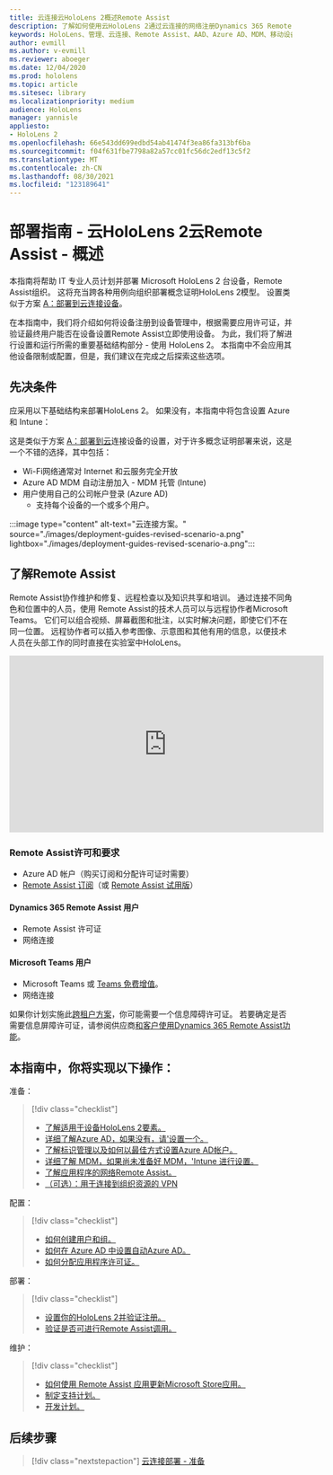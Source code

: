 ```yaml
---
title: 云连接云HoloLens 2概述Remote Assist
description: 了解如何使用云HoloLens 2通过云连接的网络注册Dynamics 365 Remote Assist。
keywords: HoloLens、管理、云连接、Remote Assist、AAD、Azure AD、MDM、移动设备管理
author: evmill
ms.author: v-evmill
ms.reviewer: aboeger
ms.date: 12/04/2020
ms.prod: hololens
ms.topic: article
ms.sitesec: library
ms.localizationpriority: medium
audience: HoloLens
manager: yannisle
appliesto:
- HoloLens 2
ms.openlocfilehash: 66e543dd699edbd54ab41474f3ea86fa313bf6ba
ms.sourcegitcommit: f04f631fbe7798a82a57cc01fc56dc2edf13c5f2
ms.translationtype: MT
ms.contentlocale: zh-CN
ms.lasthandoff: 08/30/2021
ms.locfileid: "123189641"
---
```

# <a name="deployment-guide--cloud-connected-hololens-2-with-remote-assist--overview"></a>部署指南 - 云HoloLens 2云Remote Assist - 概述

本指南将帮助 IT 专业人员计划并部署 Microsoft HoloLens 2 台设备，Remote Assist组织。 这将充当跨各种用例向组织部署概念证明HoloLens 2模型。 设置类似于方案 [A：部署到云连接设备](common-scenarios.md#scenario-a)。 

在本指南中，我们将介绍如何将设备注册到设备管理中，根据需要应用许可证，并验证最终用户能否在设备设置Remote Assist立即使用设备。 为此，我们将了解进行设置和运行所需的重要基础结构部分 - 使用 HoloLens 2。 本指南中不会应用其他设备限制或配置，但是，我们建议在完成之后探索这些选项。

## <a name="prerequisites"></a>先决条件

应采用以下基础结构来部署HoloLens 2。 如果没有，本指南中将包含设置 Azure 和 Intune：

这是类似于方案 [A：部署到云](/hololens/common-scenarios#scenario-a)连接设备的设置，对于许多概念证明部署来说，这是一个不错的选择，其中包括：

- Wi-Fi网络通常对 Internet 和云服务完全开放
- Azure AD MDM 自动注册加入 - MDM 托管 (Intune) 
- 用户使用自己的公司帐户登录 (Azure AD) 
    - 支持每个设备的一个或多个用户。

:::image type="content" alt-text="云连接方案。" source="./images/deployment-guides-revised-scenario-a.png" lightbox="./images/deployment-guides-revised-scenario-a.png":::


## <a name="learn-about-remote-assist"></a>了解Remote Assist

Remote Assist协作维护和修复、远程检查以及知识共享和培训。 通过连接不同角色和位置中的人员，使用 Remote Assist的技术人员可以与远程协作者Microsoft Teams。 它们可以组合视频、屏幕截图和批注，以实时解决问题，即使它们不在同一位置。 远程协作者可以插入参考图像、示意图和其他有用的信息，以便技术人员在头部工作的同时直接在实验室中HoloLens。

<iframe width="560" height="315" src="https://www.youtube.com/embed/d3YT8j0yYl0" frameborder="0" allow="accelerometer; autoplay; clipboard-write; encrypted-media; gyroscope; picture-in-picture" allowfullscreen></iframe>

### <a name="remote-assist-licensing-and-requirements"></a>Remote Assist许可和要求

- Azure AD 帐户（购买订阅和分配许可证时需要）
- [Remote Assist 订阅](/dynamics365/mixed-reality/remote-assist/buy-and-deploy-remote-assist)（或 [Remote Assist 试用版](/dynamics365/mixed-reality/remote-assist/try-remote-assist)）
    
#### <a name="dynamics-365-remote-assist-user"></a>Dynamics 365 Remote Assist 用户

- Remote Assist 许可证
- 网络连接

#### <a name="microsoft-teams-user"></a>Microsoft Teams 用户

- Microsoft Teams 或 [Teams 免费增值](https://products.office.com/microsoft-teams/free)。
- 网络连接

如果你计划实施此[跨租户方案](/dynamics365/mixed-reality/remote-assist/cross-tenant-overview#scenario-2-leasing-services-to-other-tenants)，你可能需要一个信息障碍许可证。 若要确定是否需要信息屏障许可证，请参阅供应商[和客户使用Dynamics 365 Remote Assist功能](/dynamics365/mixed-reality/remote-assist/cross-tenant-licensing-implementation)。

## <a name="in-this-guide-you-will"></a>本指南中，你将实现以下操作：

准备：

> [!div class="checklist"]
> - [了解适用于设备HoloLens 2要素。](hololens2-cloud-connected-prepare.md#infrastructure-essentials)
> - [详细了解Azure AD，如果没有，请&#39;设置一个。](hololens2-cloud-connected-prepare.md#azure-active-directory)
> - [了解标识管理以及如何以最佳方式设置Azure AD帐户。](hololens2-cloud-connected-prepare.md#identity-management)
> - [详细了解 MDM，如果尚未准备好 MDM，&#39;Intune 进行设置。](hololens2-cloud-connected-prepare.md#mobile-device-management)
> - [了解应用程序的网络Remote Assist。](hololens2-cloud-connected-prepare.md#network)
> - [（可选）：用于连接到组织资源的 VPN](hololens2-cloud-connected-prepare.md#optional-connect-your-hololens-to-vpn)

配置：

> [!div class="checklist"]
> - [如何创建用户和组。](hololens2-cloud-connected-configure.md#azure-users-and-groups)
> - [如何在 Azure AD 中设置自动Azure AD。](hololens2-cloud-connected-configure.md#auto-enrollment-on-hololens-2)
> - [如何分配应用程序许可证。](hololens2-cloud-connected-configure.md#application-licenses)

部署：

> [!div class="checklist"]
> - [设置你的HoloLens 2并验证注册。](hololens2-cloud-connected-deploy.md#enrollment-validation)
> - [验证是否可进行Remote Assist调用。](hololens2-cloud-connected-deploy.md#remote-assist-call-validation)

维护：

> [!div class="checklist"]
> - [如何使用 Remote Assist 应用更新Microsoft Store应用。](hololens2-cloud-connected-maintain.md#updates)
> - [制定支持计划。](hololens2-cloud-connected-maintain.md#support-plan)
> - [开发计划。](hololens2-cloud-connected-maintain.md#development-plan)

## <a name="next-step"></a>后续步骤

> [!div class="nextstepaction"]
> [云连接部署 - 准备](hololens2-cloud-connected-prepare.md)

